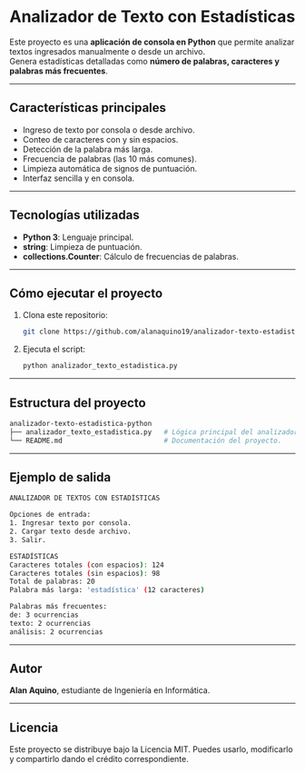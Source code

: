 # Analizador de Texto con Estadísticas

Este proyecto es una **aplicación de consola en Python** que permite analizar textos ingresados manualmente o desde un archivo.  
Genera estadísticas detalladas como **número de palabras, caracteres y palabras más frecuentes**.

---

## Características principales

- Ingreso de texto por consola o desde archivo.  
- Conteo de caracteres con y sin espacios.  
- Detección de la palabra más larga.  
- Frecuencia de palabras (las 10 más comunes).  
- Limpieza automática de signos de puntuación.  
- Interfaz sencilla y en consola.

---

## Tecnologías utilizadas

- **Python 3**: Lenguaje principal.  
- **string**: Limpieza de puntuación.  
- **collections.Counter**: Cálculo de frecuencias de palabras.

---

## Cómo ejecutar el proyecto

1. Clona este repositorio:
   ```bash
   git clone https://github.com/alanaquino19/analizador-texto-estadistica-python.git
   ```

2. Ejecuta el script:
   ```bash
   python analizador_texto_estadistica.py
   ```
   
---

## Estructura del proyecto

```bash
analizador-texto-estadistica-python
├── analizador_texto_estadistica.py   # Lógica principal del analizador.
└── README.md                         # Documentación del proyecto.
```

---

## Ejemplo de salida

```bash
ANALIZADOR DE TEXTOS CON ESTADÍSTICAS

Opciones de entrada:
1. Ingresar texto por consola.
2. Cargar texto desde archivo.
3. Salir.

ESTADÍSTICAS
Caracteres totales (con espacios): 124
Caracteres totales (sin espacios): 98
Total de palabras: 20
Palabra más larga: 'estadística' (12 caracteres)

Palabras más frecuentes:
de: 3 ocurrencias
texto: 2 ocurrencias
análisis: 2 ocurrencias
```

---

## Autor

**Alan Aquino**, estudiante de Ingeniería en Informática.


---

## Licencia

Este proyecto se distribuye bajo la Licencia MIT.
Puedes usarlo, modificarlo y compartirlo dando el crédito correspondiente.
